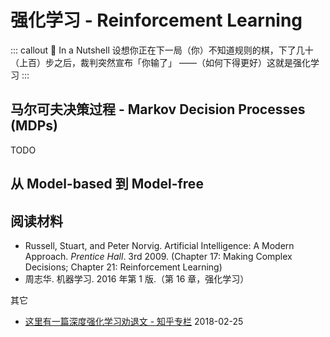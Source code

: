 # 强化学习 - Reinforcement Learning

::: callout 🥥 In a Nutshell
设想你正在下一局（你）不知道规则的棋，下了几十（上百）步之后，裁判突然宣布「你输了」
——（如何下得更好）这就是强化学习
:::

## 马尔可夫决策过程 - Markov Decision Processes (MDPs)

TODO

## 从 Model-based 到 Model-free

## 阅读材料

- Russell, Stuart, and Peter Norvig. Artificial Intelligence: A Modern Approach. *Prentice Hall*. 3rd 2009.
  (Chapter 17: Making Complex Decisions; Chapter 21: Reinforcement Learning)
- 周志华. 机器学习. 2016 年第 1 版.（第 16 章，强化学习）

其它

- [这里有一篇深度强化学习劝退文 - 知乎专栏](https://zhuanlan.zhihu.com/p/33936457) 2018-02-25
